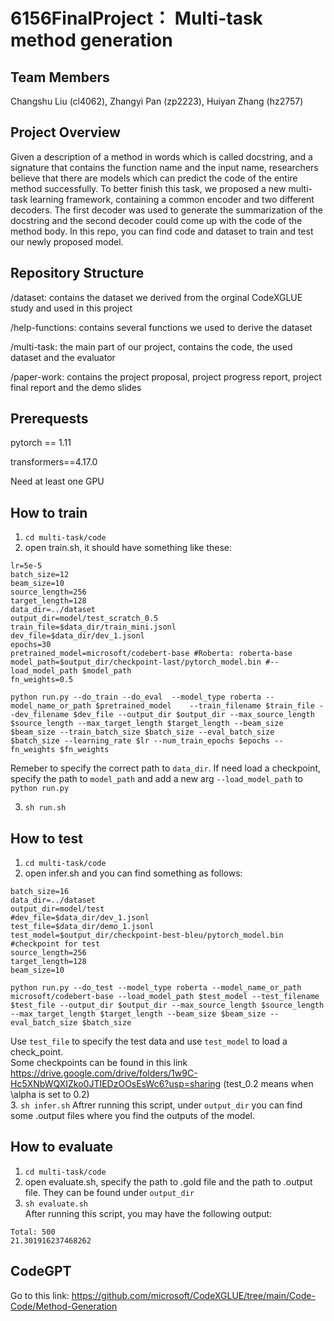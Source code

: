 # 6156FinalProject： Multi-task method generation

## Team Members
Changshu Liu (cl4062), Zhangyi Pan (zp2223), Huiyan Zhang (hz2757)

## Project Overview
Given a description of a method in words which is called docstring, and a signature that contains the function name and the input name, researchers believe that there are models which can predict the code of the entire method successfully. To better finish this task, we proposed a new multi-task learning framework, containing a common encoder and two different decoders. The first decoder was used to generate the summarization of the docstring and the second decoder could come up with the code of the method body. In this repo, you can find code and dataset to train and test our newly proposed model. 

## Repository Structure
/dataset: contains the dataset we derived from the orginal CodeXGLUE study and used in this project

/help-functions: contains several functions we used to derive the dataset

/multi-task: the main part of our project, contains the code, the used dataset and the evaluator

/paper-work: contains the project proposal, project progress report, project final report and the demo slides

## Prerequests
pytorch == 1.11

transformers==4.17.0

Need at least one GPU

## How to train
1. `cd multi-task/code`
2. open train.sh, it should have something like these:  
```
lr=5e-5  
batch_size=12  
beam_size=10  
source_length=256  
target_length=128  
data_dir=../dataset  
output_dir=model/test_scratch_0.5  
train_file=$data_dir/train_mini.jsonl  
dev_file=$data_dir/dev_1.jsonl  
epochs=30  
pretrained_model=microsoft/codebert-base #Roberta: roberta-base  
model_path=$output_dir/checkpoint-last/pytorch_model.bin #--load_model_path $model_path  
fn_weights=0.5  

python run.py --do_train --do_eval  --model_type roberta --model_name_or_path $pretrained_model    --train_filename $train_file --dev_filename $dev_file --output_dir $output_dir --max_source_length $source_length --max_target_length $target_length --beam_size $beam_size --train_batch_size $batch_size --eval_batch_size $batch_size --learning_rate $lr --num_train_epochs $epochs --fn_weights $fn_weights
```


Remeber to specify the correct path to `data_dir`. If need  load a checkpoint, specify the path to `model_path` and add a new arg `--load_model_path` to `python run.py`

3. `sh run.sh`

## How to test
1. `cd multi-task/code`
2. open infer.sh and you can find something as follows:
```
batch_size=16  
data_dir=../dataset  
output_dir=model/test  
#dev_file=$data_dir/dev_1.jsonl  
test_file=$data_dir/demo_1.jsonl  
test_model=$output_dir/checkpoint-best-bleu/pytorch_model.bin #checkpoint for test  
source_length=256  
target_length=128  
beam_size=10  

python run.py --do_test --model_type roberta --model_name_or_path microsoft/codebert-base --load_model_path $test_model --test_filename $test_file --output_dir $output_dir --max_source_length $source_length --max_target_length $target_length --beam_size $beam_size --eval_batch_size $batch_size
```
Use `test_file` to specify the test data and use `test_model` to load a check_point.  
Some checkpoints can be found in this link https://drive.google.com/drive/folders/1w9C-Hc5XNbWQXIZko0JTIEDzOOsEsWc6?usp=sharing
(test_0.2 means when \alpha is set to 0.2)   
3. `sh infer.sh`
Aftrer running this script, under `output_dir` you can find some .output files where you find the outputs of the model.

## How to evaluate
1. `cd multi-task/code`
2. open evaluate.sh, specify the path to .gold file and the path to .output file. They can be found under `output_dir`
3. `sh evaluate.sh`  
After running this script, you may have the following output:
```
Total: 500
21.301916237468262
```

## CodeGPT
Go to this link: https://github.com/microsoft/CodeXGLUE/tree/main/Code-Code/Method-Generation
